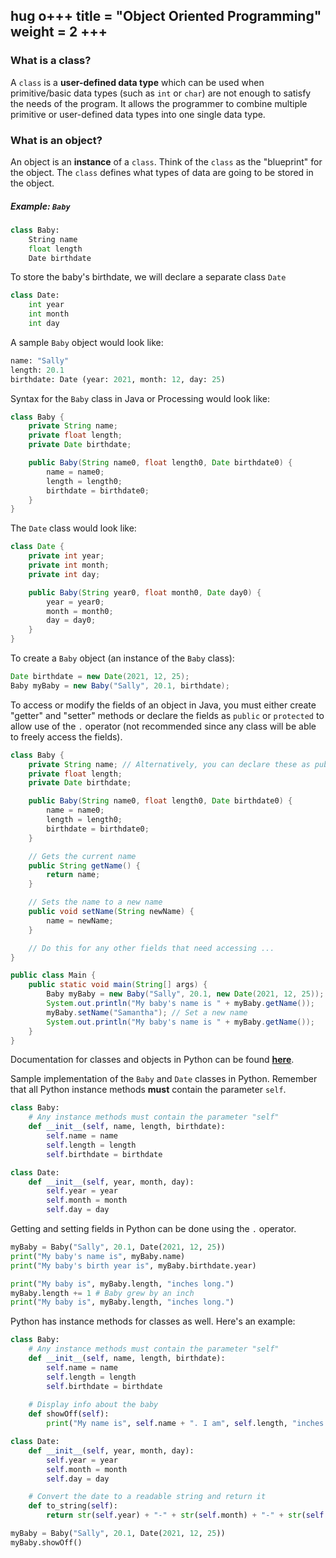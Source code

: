 hug o+++
title = "Object Oriented Programming"
weight = 2
+++
---

### What is a class?
A `class` is a **user-defined data type** which can be used when primitive/basic data types (such as `int` or `char`) are not enough to satisfy the needs of the program. It allows the programmer to combine multiple primitive or user-defined data types into one single data type.

### What is an object?
An object is an **instance** of a `class`. Think of the `class` as the "blueprint" for the object. The `class` defines what types of data are going to be stored in the object.

##### Example: `Baby`
```python
class Baby:
    String name
    float length
    Date birthdate
```
To store the baby's birthdate, we will declare a separate class `Date`
```python
class Date:
    int year
    int month
    int day
```

A sample `Baby` object would look like:
```python
name: "Sally"
length: 20.1
birthdate: Date (year: 2021, month: 12, day: 25)
```

Syntax for the `Baby` class in Java or Processing would look like:
```java
class Baby {
    private String name;
    private float length;
    private Date birthdate;

    public Baby(String name0, float length0, Date birthdate0) {
        name = name0;
        length = length0;
        birthdate = birthdate0;
    }
}
```
The `Date` class would look like:
```java
class Date {
    private int year;
    private int month;
    private int day;

    public Baby(String year0, float month0, Date day0) {
        year = year0;
        month = month0;
        day = day0;
    }
}
```

To create a `Baby` object (an instance of the `Baby` class):
```java
Date birthdate = new Date(2021, 12, 25);
Baby myBaby = new Baby("Sally", 20.1, birthdate);
```

To access or modify the fields of an object in Java, you must either create "getter" and "setter" methods or declare the fields as `public` or `protected` to allow use of the `.` operator (not recommended since any class will be able to freely access the fields).
```java
class Baby {
    private String name; // Alternatively, you can declare these as public/protected instead of private
    private float length;
    private Date birthdate;

    public Baby(String name0, float length0, Date birthdate0) {
        name = name0;
        length = length0;
        birthdate = birthdate0;
    }

    // Gets the current name
    public String getName() {
        return name;
    }

    // Sets the name to a new name
    public void setName(String newName) {
        name = newName;
    }

    // Do this for any other fields that need accessing ...
}

public class Main {
    public static void main(String[] args) {
        Baby myBaby = new Baby("Sally", 20.1, new Date(2021, 12, 25));
        System.out.println("My baby's name is " + myBaby.getName());
        myBaby.setName("Samantha"); // Set a new name
        System.out.println("My baby's name is " + myBaby.getName());
    }
}
```

Documentation for classes and objects in Python can be found **<a href="https://docs.python.org/3/tutorial/classes.html#class-and-instance-variables">here</a>**.

Sample implementation of the `Baby` and `Date` classes in Python. Remember that all Python instance methods **must** contain the parameter `self`.
```python
class Baby:
    # Any instance methods must contain the parameter "self"
    def __init__(self, name, length, birthdate):
        self.name = name
        self.length = length
        self.birthdate = birthdate

class Date:
    def __init__(self, year, month, day):
        self.year = year
        self.month = month
        self.day = day
```

Getting and setting fields in Python can be done using the `.` operator.
```python
myBaby = Baby("Sally", 20.1, Date(2021, 12, 25))
print("My baby's name is", myBaby.name)
print("My baby's birth year is", myBaby.birthdate.year)

print("My baby is", myBaby.length, "inches long.")
myBaby.length += 1 # Baby grew by an inch
print("My baby is", myBaby.length, "inches long.")
```

Python has instance methods for classes as well. Here's an example:
```python
class Baby:
    # Any instance methods must contain the parameter "self"
    def __init__(self, name, length, birthdate):
        self.name = name
        self.length = length
        self.birthdate = birthdate
    
    # Display info about the baby
    def showOff(self):
        print("My name is", self.name + ". I am", self.length, "inches long, and I was born on", self.birthdate.to_string())

class Date:
    def __init__(self, year, month, day):
        self.year = year
        self.month = month
        self.day = day

    # Convert the date to a readable string and return it
    def to_string(self):
        return str(self.year) + "-" + str(self.month) + "-" + str(self.day)

myBaby = Baby("Sally", 20.1, Date(2021, 12, 25))
myBaby.showOff()
```